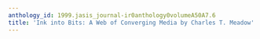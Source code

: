 ```yaml
---
anthology_id: 1999.jasis_journal-ir0anthology0volumeA50A7.6
title: 'Ink into Bits: A Web of Converging Media by Charles T. Meadow'
---
```

